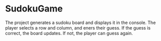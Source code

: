 # SudokuGame
The project generates a sudoku board and displays it in the console.
The player selects a row and column, and eners their guess. If the
guess is correct, the board updates. If not, the player can guess again.
